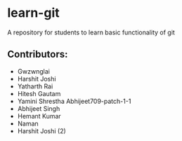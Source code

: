 # learn-git
A repository for students to learn basic functionality of git

## Contributors:
 - Gwzwnglai 
 - Harshit Joshi
 - Yatharth Rai
 - Hitesh Gautam
 - Yamini Shrestha
 Abhijeet709-patch-1-1
 - Abhijeet Singh
 - Hemant Kumar
 - Naman
 - Harshit Joshi (2) 
